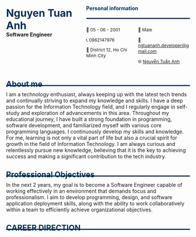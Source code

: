 <style>
.custom-hr {
    border: none;
    border-top: 3px solid #042F57; /* Màu đỏ, thay đổi mã màu tùy ý */
    margin: 10px 0; /* Điều chỉnh khoảng cách trên và dưới đoạn ngang */
}
</style>

<div style="display: flex; align-items: flex-start; width: 100%;">
    <div style="width: 40%; margin-top: -14px">
        <h1 style="color: #042F57;">Nguyen Tuan Anh</h1>
        <h4 style="margin-top: -20px">Software Engineer</h4>
    </div>
    <div style="width: 60%; padding-left: 30px">
    <h4 style="color: #042F57; text-align: left">Personal information</h4>
    <div class="custom-hr"></div>
        <div style="display: flex; width: 100%;">
            <div style="width: 50%;">
            <p align="left" style="font-size: 12px; line-height: 1.3">🎂 05 - 06 - 2001</p> 
            <p align="left" style="font-size: 12px; line-height: 1.3">📞  0962147976</p> 
            <p align="left" style="font-size: 12px; line-height: 1.3">	🏡  District 12, Ho Chi Minh City</p> 
            </div>
            <div style="width: 50%;">
            <p align="left" style="font-size: 12px; line-height: 1.3">👦 Male</p> 
            <p align="left" style="font-size: 12px; line-height: 1.3">📧 <a href="mailto:ngtuananh.developer@gmail.com">ngtuananh.developer@gmail.com</a></p> 
            <p align="left" style="font-size: 12px; line-height: 1.3">🌐 <a href="facebook.com/ng.tuan.anh.05.06.2001">Nguyễn Tuấn Anh</a></p> 
            </div>
        </div>
    </div>
</div>

<h2 align="left" style="color: #042F57; margin-bottom: -20px">About me</h2>
<div class="custom-hr"></div>
<p>I am a technology enthusiast, always keeping up with the latest tech trends and continually striving to expand my knowledge and skills. I have a deep passion for the Information Technology field, and I regularly engage in self-study and exploration of advancements in this area. Throughout my educational journey, I have built a strong foundation in programming, software development, and familiarized myself with various core programming languages. I continuously develop my skills and knowledge. For me, learning is not only a vital part of life but also a crucial spirit for growth in the field of Information Technology. I am always curious and relentlessly pursue new knowledge, believing that it is the key to achieving success and making a significant contribution to the tech industry.</p>

<h2 align="left" style="color: #042F57;margin-bottom: -20px">Professional Objectives</h2>
<div class="custom-hr"></div>

<p>In the next 2 years, my goal is to become a Software Engineer capable of working effectively in an environment that demands focus and professionalism. I aim to develop programming, design, and software application deployment skills, along with the ability to work collaboratively within a team to efficiently achieve organizational objectives.
</p>

<h2 align="left" style="color: #042F57;margin-bottom: -20px">CAREER DIRECTION</h2>
<div class="custom-hr"></div>
